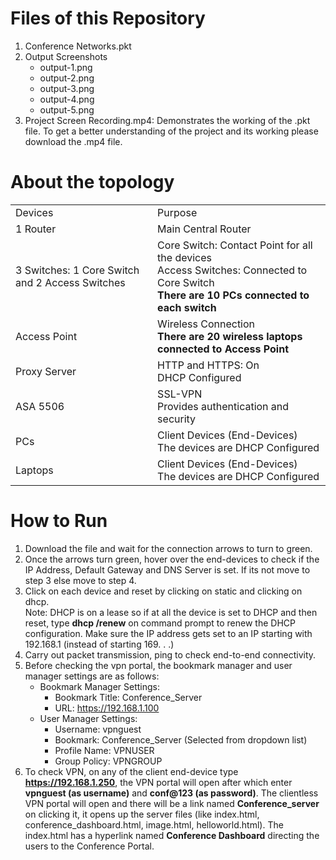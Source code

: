 # Files of this Repository

1. Conference Networks.pkt
2. Output Screenshots
   - output-1.png
   - output-2.png
   - output-3.png
   - output-4.png
   - output-5.png
3. Project Screen Recording.mp4: Demonstrates the working of the .pkt file. To get a better understanding of the project and its working please download the .mp4 file.

# About the topology
 <table>
   <tr>
     <td>Devices</td>
     <td>Purpose</td>
   </tr>
   <tr>
     <td>
       1 Router 
     </td>
     <td>
       Main Central Router
     </td>
   </tr>
   <tr>
     <td>
       3 Switches: 1 Core Switch and 2 Access Switches
     </td>
     <td>
       Core Switch: Contact Point for all the devices<br>
       Access Switches: Connected to Core Switch<br>
       <b>There are 10 PCs connected to each switch</b>
     </td>
   </tr>
   <tr>
     <td>Access Point</td>
     <td>
       Wireless Connection<br>
       <b>There are 20 wireless laptops connected to Access Point</b>
     </td>
   </tr>
   <tr>
     <td>
       Proxy Server
     </td>
     <td>
        HTTP and HTTPS: On<br>
        DHCP Configured
     </td>
   </tr>
   <tr>
     <td>
       ASA 5506
     </td>
     <td>
       SSL-VPN<br>
       Provides authentication and security
     </td>
   </tr>
   <tr>
     <td>PCs</td>
     <td>Client Devices (End-Devices)<br>The devices are DHCP Configured</td>
   </tr>
   <tr>
     <td>Laptops</td>
     <td>Client Devices (End-Devices)<br>The devices are DHCP Configured</td>
   </tr>
 </table>

 # How to Run
 1. Download the file and wait for the connection arrows to turn to green.
 2. Once the arrows turn green, hover over the end-devices to check if the IP Address, Default Gateway and DNS Server is set. If its not move to step 3 else move to step 4.
 3. Click on each device and reset by clicking on static and clicking on dhcp.
    <br>Note: DHCP is on a lease so if at all the device is set to DHCP and then reset, type <b>dhcp /renew</b> on command prompt to renew the DHCP configuration. Make sure the IP address gets set to an IP starting with 192.168.1 (instead of starting 169. . .)
4. Carry out packet transmission, ping to check end-to-end connectivity.
5. Before checking the vpn portal, the bookmark manager and user manager settings are as follows:
   <br>
   - Bookmark Manager Settings: <br>
      - Bookmark Title: Conference_Server
      - URL: https://192.168.1.100<br>
   - User Manager Settings:<br>
      - Username: vpnguest
      - Bookmark: Conference_Server (Selected from dropdown list)
      - Profile Name: VPNUSER
      - Group Policy: VPNGROUP
7. To check VPN, on any of the client end-device type <b>https://192.168.1.250</b>, the VPN portal will open after which enter <b>vpnguest (as username)</b> and <b>conf@123 (as password)</b>.
   The clientless VPN portal will open and there will be a link named <b>Conference_server</b> on clicking it, it opens up the server files (like index.html, conference_dashboard.html, image.html, helloworld.html). The index.html has a hyperlink named <b>Conference Dashboard</b> directing the users to the Conference Portal.


   


